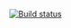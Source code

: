[![Build status](https://ci.appveyor.com/api/projects/status/1uhmke5u0t36f443?svg=true)](https://ci.appveyor.com/project/ArtemKornishon/ahj-dnd)
